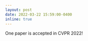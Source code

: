 ```yaml
---
layout: post
date: 2022-03-22 15:59:00-0400
inline: true
---
```


One paper is accepted in CVPR 2022!
